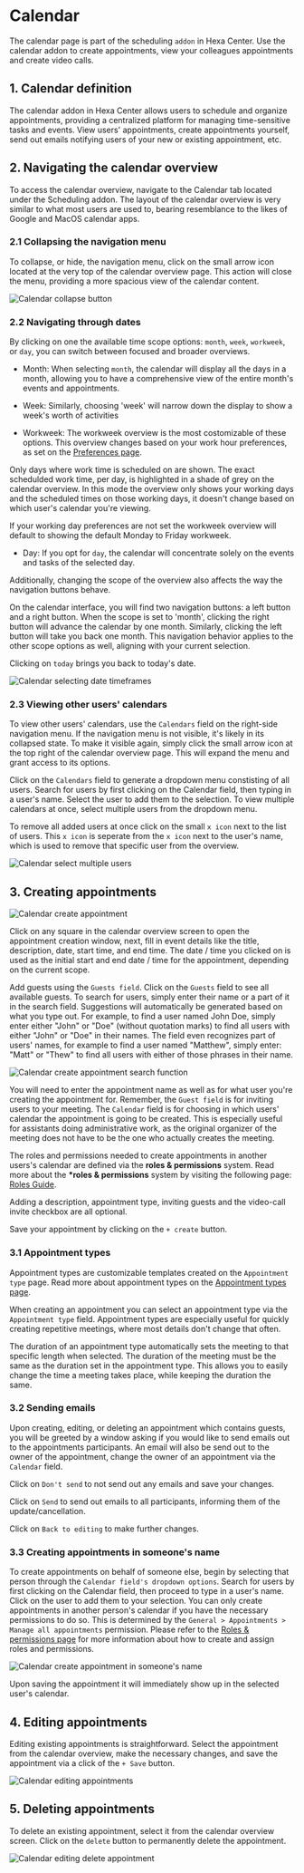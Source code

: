 # Calendar

The calendar page is part of the scheduling `addon` in Hexa Center. Use the calendar addon to create appointments, view your colleagues appointments and create video calls.

## 1. Calendar definition

The calendar addon in Hexa Center allows users to schedule and organize appointments, providing a centralized platform for managing time-sensitive tasks and events. View users' appointments, create appointments yourself, send out emails notifying users of your new or existing appointment, etc.

## 2. Navigating the calendar overview

To access the calendar overview, navigate to the Calendar tab located under the Scheduling addon. The layout of the calendar overview is very similar to what most users are used to, bearing resemblance to the likes of Google and MacOS calendar apps.

### 2.1 Collapsing the navigation menu

To collapse, or hide, the navigation menu, click on the small arrow icon located at the very top of the calendar overview page. This action will close the menu, providing a more spacious view of the calendar content.

![Calendar collapse button](/images/guide/calendar-navigation-collapse-button.jpg "Calendar collapse button")

### 2.2 Navigating through dates

By clicking on one the available time scope options: `month`, `week`, `workweek`, or `day`, you can switch between focused and broader overviews.

- Month: When selecting `month`, the calendar will display all the days in a month, allowing you to have a comprehensive view of the entire month's events and appointments.

- Week: Similarly, choosing 'week' will narrow down the display to show a week's worth of activities

- Workweek: The workweek overview is the most costomizable of these options. This overview changes based on your work hour preferences, as set on the [Preferences page](/guide/system/preferences "Preferences page").

Only days where work time is scheduled on are shown. The exact schedulded work time, per day, is highlighted in a shade of grey on the calendar overview. In this mode the overview only shows your working days and the scheduled times on those working days, it doesn't change based on which user's calendar you're viewing.

If your working day preferences are not set the workweek overview will default to showing the default Monday to Friday workweek.

- Day: If you opt for `day`, the calendar will concentrate solely on the events and tasks of the selected day.

Additionally, changing the scope of the overview also affects the way the navigation buttons behave.

On the calendar interface, you will find two navigation buttons: a left button and a right button. When the scope is set to 'month', clicking the right button will advance the calendar by one month. Similarly, clicking the left button will take you back one month. This navigation behavior applies to the other scope options as well, aligning with your current selection.

Clicking on `today` brings you back to today's date.

![Calendar selecting date timeframes](/images/guide/calendar-timeframe-navigation.jpg "Calendar selecting date timeframes")

### 2.3 Viewing other users' calendars

To view other users' calendars, use the `Calendars` field on the right-side navigation menu. If the navigation menu is not visible, it's likely in its collapsed state. To make it visible again, simply click the small arrow icon at the top right of the calendar overview page. This will expand the menu and grant access to its options.

Click on the `Calendars` field to generate a dropdown menu constisting of all users. Search for users by first clicking on the Calendar field, then typing in a user's name. Select the user to add them to the selection. To view multiple calendars at once, select multiple users from the dropdown menu.

To remove all added users at once click on the small `x icon` next to the list of users. This `x icon` is seperate from the `x icon` next to the user's name, which is used to remove that specific user from the overview.

![Calendar select multiple users](/images/guide/calendar-select-multiple-users-calendars.jpg "Calendar select multiple users")

## 3. Creating appointments

![Calendar create appointment](/images/guide/calendar-create-appointment.jpg "Calendar create appointment")

Click on any square in the calendar overview screen to open the appointment creation window, next, fill in event details like the title, description, date, start time, and end time. The date / time you clicked on is used as the initial start and end date / time for the appointment, depending on the current scope.

Add guests using the `Guests field`. Click on the `Guests` field to see all available guests. To search for users, simply enter their name or a part of it in the search field. Suggestions will automatically be generated based on what you type out. For example, to find a user named John Doe, simply enter either "John" or "Doe" (without quotation marks) to find all users with either "John" or "Doe" in their names. The field even recognizes part of users' names, for example to find a user named "Matthew", simply enter: "Matt" or "Thew" to find all users with either of those phrases in their name.

![Calendar create appointment search function](/images/guide/calendar-create-appointment-search.jpg "Calendar create appointment search function")

You will need to enter the appointment name as well as for what user you're creating the appointment for. Remember, the `Guest field` is for inviting users to your meeting. The `Calendar` field is for choosing in which users' calendar the appointment is going to be created. This is especially useful for assistants doing administrative work, as the original organizer of the meeting does not have to be the one who actually creates the meeting.

The roles and permissions needed to create appointments in another users's calendar are defined via the **roles & permissions** system. Read more about the **\*roles & permissions** system by visiting the following page: [Roles Guide](/guide/essentials/roles "Roles Guide").

Adding a description, appointment type, inviting guests and the video-call invite checkbox are all optional.

Save your appointment by clicking on the `+ create` button.

### 3.1 Appointment types

Appointment types are customizable templates created on the `Appointment type` page. Read more about appointment types on the [Appointment types page](/guide/scheduling/appointment-types "Appointment types page").

When creating an appointment you can select an appointment type via the `Appointment type` field. Appointment types are especially useful for quickly creating repetitive meetings, where most details don't change that often.

The duration of an appointment type automatically sets the meeting to that specific length when selected. The duration of the meeting must be the same as the duration set in the appointment type. This allows you to easily change the time a meeting takes place, while keeping the duration the same.

### 3.2 Sending emails

Upon creating, editing, or deleting an appointment which contains guests, you will be greeted by a window asking if you would like to send emails out to the appointments participants. An email will also be send out to the owner of the appointment, change the owner of an appointment via the `Calendar` field.

Click on `Don't send` to not send out any emails and save your changes.

Click on `Send` to send out emails to all participants, informing them of the update/cancellation.

Click on `Back to editing` to make further changes.

### 3.3 Creating appointments in someone's name

To create appointments on behalf of someone else, begin by selecting that person through the `Calendar field's dropdown options`. Search for users by first clicking on the Calendar field, then proceed to type in a user's name. Click on the user to add them to your selection. You can only create appointments in another person's calendar if you have the necessary permissions to do so. This is determined by the `General > Appointments > Manage all appointments` permission. Please refer to the [Roles & permissions page](/guide/essentials/roles "Roles Guide") for more information about how to create and assign roles and permissions.

![Calendar create appointment in someone's name](/images/guide/calendar-create-appointment-in-name.jpg "Calendar create appointment in someone's name")

Upon saving the appointment it will immediately show up in the selected user's calendar.

## 4. Editing appointments

Editing existing appointments is straightforward. Select the appointment from the calendar overview, make the necessary changes, and save the appointment via a click of the `+ Save` button.

![Calendar editing appointments](/images/guide/calendar-edit-appointment.jpg "Calendar editing appointments")

## 5. Deleting appointments

To delete an existing appointment, select it from the calendar overview screen. Click on the `delete` button to permanently delete the appointment.

![Calendar editing delete appointment](/images/guide/calendar-delete-appointment.jpg "Calendar editing delete appointment")
